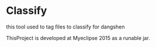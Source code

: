 # Classify
this tool used to tag files to classify for dangshen


ThisProject is developed at Myeclipse 2015 as a runable jar.
